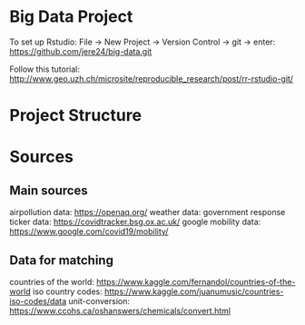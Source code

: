 # Big Data Project

To set up Rstudio: File -> New Project -> Version Control -> git -> enter: https://github.com/jere24/big-data.git

Follow this tutorial: http://www.geo.uzh.ch/microsite/reproducible_research/post/rr-rstudio-git/

# Project Structure

# Sources
## Main sources
airpollution data: https://openaq.org/
weather data: 
government response ticker data: https://covidtracker.bsg.ox.ac.uk/
google mobility data: https://www.google.com/covid19/mobility/

## Data for matching
countries of the world: https://www.kaggle.com/fernandol/countries-of-the-world
iso country codes: https://www.kaggle.com/juanumusic/countries-iso-codes/data
unit-conversion: https://www.ccohs.ca/oshanswers/chemicals/convert.html

